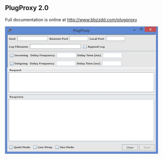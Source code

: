 PlugProxy 2.0
-------------

Full documentation is online at http://www.bbzzdd.com/plugproxy

![Alt text](https://github.com/wrpkm/PlugProxy/blob/master/screenshot.jpg "PlugProxy")
